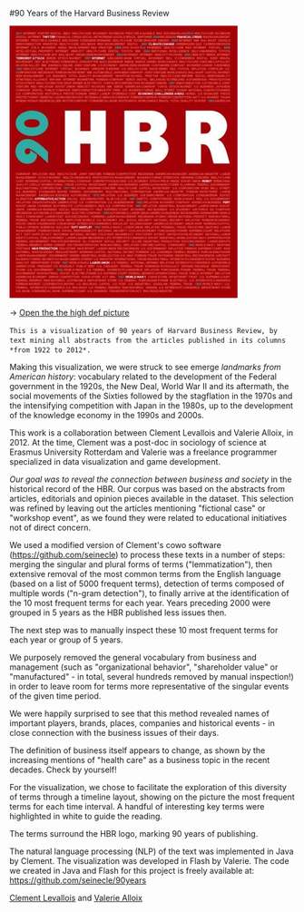 #90 Years of the Harvard Business Review

![HBR 90 years visualization](/hbr.jpg "HBR 90 years visualization")

-> [Open the the high def picture](/hbr.png)  

`This is a visualization of 90 years of Harvard Business Review, by text mining all abstracts from the articles published in its columns *from 1922 to 2012*.`  

Making this visualization, we were struck to see emerge *landmarks from American history*: vocabulary related to the development of the Federal government in the 1920s, the New Deal, World War II and its aftermath, the social movements of the Sixties followed by the stagflation in the 1970s and the intensifying competition with Japan in the 1980s, up to the development of the knowledge economy in the 1990s and 2000s.  

This work is a collaboration between Clement Levallois and Valerie Alloix, in 2012. At the time, Clement was a post-doc in sociology of science at Erasmus University Rotterdam and Valerie was a freelance programmer specialized in data visualization and game development.  

*Our goal was to reveal the connection between business and society* in the historical record of the HBR. Our corpus was based on the abstracts from articles, editorials and opinion pieces available in the dataset. This selection was refined by leaving out the articles mentioning "fictional case" or "workshop event", as we found they were related to educational initiatives not of direct concern.  

We used a modified version of Clement's cowo software (https://github.com/seinecle) to process these texts in a number of steps: merging the singular and plural forms of terms ("lemmatization"), then extensive removal of the most common terms from the English language (based on a list of 5000 frequent terms), detection of terms composed of multiple words ("n-gram detection"), to finally arrive at the identification of the 10 most frequent terms for each year. Years preceding 2000 were grouped in 5 years as the HBR published less issues then.  

The next step was to manually inspect these 10 most frequent terms for each year or group of 5 years.  

We purposely removed the general vocabulary from business and management (such as "organizational behavior", "shareholder value" or "manufactured" - in total, several hundreds removed by manual inspection!) in order to leave room for terms more representative of the singular events of the given time period.  

We were happily surprised to see that this method revealed names of important players, brands, places, companies and historical events - in close connection with the business issues of their days.  

The definition of business itself appears to change, as shown by the increasing mentions of "health care" as a business topic in the recent decades. Check by yourself!  

For the visualization, we chose to facilitate the exploration of this diversity of terms through a timeline layout, showing on the picture the most frequent terms for each time interval. A handful of interesting key terms were highlighted in white to guide the reading.  

The terms surround the HBR logo, marking 90 years of publishing.  

The natural language processing (NLP) of the text was implemented in Java by Clement. The visualization was developed in Flash by Valerie. The code we created in Java and Flash for this project is freely available at: https://github.com/seinecle/90years  

[Clement Levallois](http://clementlevallois.net) and [Valerie Alloix](http://www.elimak.com)